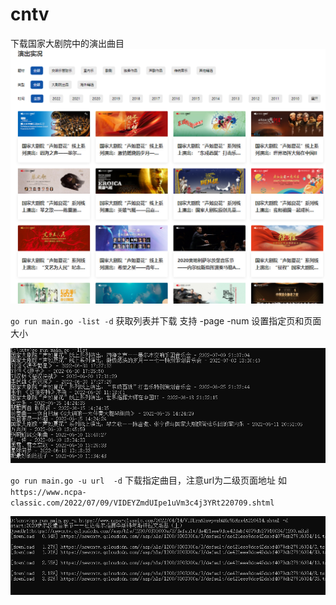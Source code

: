 # cntv
下载国家大剧院中的演出曲目
![image](https://github.com/jayxtt999/cntv/blob/master/img/Snipaste_2022-07-11_22-56-52.png)


`go run main.go -list -d` 获取列表并下载 支持 -page -num 设置指定页和页面大小

![image](https://github.com/jayxtt999/cntv/blob/master/img/Snipaste_2022-07-11_22-55-51.png)


`go run main.go -u url  -d` 下载指定曲目，注意url为二级页面地址 如`https://www.ncpa-classic.com/2022/07/09/VIDEYZmdUIpe1uVm3c4j3YRt220709.shtml`

![image](https://github.com/jayxtt999/cntv/blob/master/img/Snipaste_2022-07-11_22-58-07.png)

